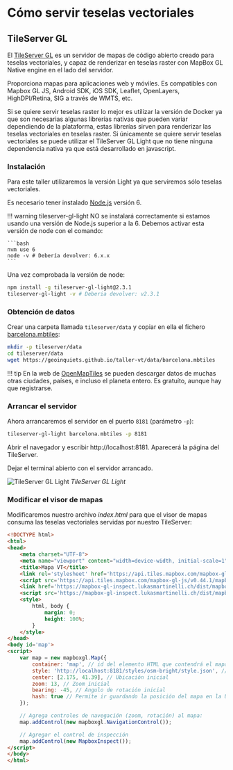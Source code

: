 # Cómo servir teselas vectoriales

## TileServer GL

El [TileServer GL](http://tileserver.org/) es un servidor de mapas de código abierto creado para teselas vectoriales, y
capaz de renderizar en teselas raster con MapBox GL Native engine en el lado del servidor.

Proporciona mapas para aplicaciones web y móviles. Es compatibles con Mapbox GL JS, Android SDK, iOS SDK, Leaflet,
OpenLayers, HighDPI/Retina, SIG a través de WMTS, etc.

Si se quiere servir teselas raster lo mejor es utilizar la versión de Docker ya que son necesarias algunas librerías
nativas que pueden variar dependiendo de la plataforma, estas librerías sirven para renderizar las teselas vectoriales en teselas raster. Si únicamente se quiere servir teselas vectoriales se puede utilizar el TileServer GL Light que no tiene ninguna dependencia nativa ya que está desarrollado en javascript.

### Instalación

Para este taller utilizaremos la versión Light ya que serviremos sólo teselas vectoriales.

Es necesario tener instalado [Node.js](https://nodejs.org/es/) versión 6.

!!! warning
    tileserver-gl-light NO se instalará correctamente si estamos usando una versión de Node.js superior a la 6.
    Debemos activar esta versión de node con el comando:

    ```bash
    nvm use 6
    node -v # Debería devolver: 6.x.x
    ``` 
 
Una vez comprobada la versión de node:

```bash
npm install -g tileserver-gl-light@2.3.1
tileserver-gl-light -v # Deberia devolver: v2.3.1 
```

### Obtención de datos

Crear una carpeta llamada `tileserver/data` y copiar en ella el fichero [barcelona.mbtiles](data/barcelona.mbtiles):
 
```bash
mkdir -p tileserver/data
cd tileserver/data
wget https://geoinquiets.github.io/taller-vt/data/barcelona.mbtiles
```

!!! tip
    En la web de [OpenMapTiles](https://openmaptiles.com/downloads) se pueden descargar datos de muchas
    otras ciudades, países, e incluso el planeta entero. Es gratuíto, aunque hay que registrarse.


### Arrancar el servidor

Ahora arrancaremos el servidor en el puerto `8181` (parámetro `-p`):

```bash
tileserver-gl-light barcelona.mbtiles -p 8181
```

Abrir el navegador y escribir http://localhost:8181. Aparecerá la página del TileServer.

Dejar el terminal abierto con el servidor arrancado.

![TileServer GL Light](img/tileServerGL.png)
*TileServer GL Light*


### Modificar el visor de mapas

Modificaremos nuestro archivo *index.html* para que el visor de mapas consuma las teselas vectoriales servidas por
 nuestro TileServer:

``` html hl_lines="22"
<!DOCTYPE html>
<html>
<head>
    <meta charset="UTF-8">
    <meta name="viewport" content="width=device-width, initial-scale=1">
    <title>Mapa VT</title>
    <link rel='stylesheet' href='https://api.tiles.mapbox.com/mapbox-gl-js/v0.44.1/mapbox-gl.css' />
    <script src='https://api.tiles.mapbox.com/mapbox-gl-js/v0.44.1/mapbox-gl.js'></script>
    <link href='https://mapbox-gl-inspect.lukasmartinelli.ch/dist/mapbox-gl-inspect.css' rel='stylesheet' />
    <script src='https://mapbox-gl-inspect.lukasmartinelli.ch/dist/mapbox-gl-inspect.min.js'></script>
    <style>
        html, body {
            margin: 0;
            height: 100%;
        }
    </style>
</head>
<body id='map'>
<script>
    var map = new mapboxgl.Map({
        container: 'map', // id del elemento HTML que contendrá el mapa
        style: 'http://localhost:8181/styles/osm-bright/style.json', // Ubicación del estilo
        center: [2.175, 41.39], // Ubicación inicial
        zoom: 13, // Zoom inicial
        bearing: -45, // Ángulo de rotación inicial
        hash: true // Permite ir guardando la posición del mapa en la URL
    });

    // Agrega controles de navegación (zoom, rotación) al mapa:
    map.addControl(new mapboxgl.NavigationControl());

    // Agregar el control de inspección
    map.addControl(new MapboxInspect());
</script>
</body>
</html>
```
